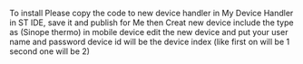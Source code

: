 
To install Please copy the code to new device handler in My Device Handler in ST IDE, save it and publish for Me
then Creat new device include the type as (Sinope thermo)
in mobile device edit the new device and put your user name and password
device id will be the device index (like first on will be 1 second one will be 2) 


